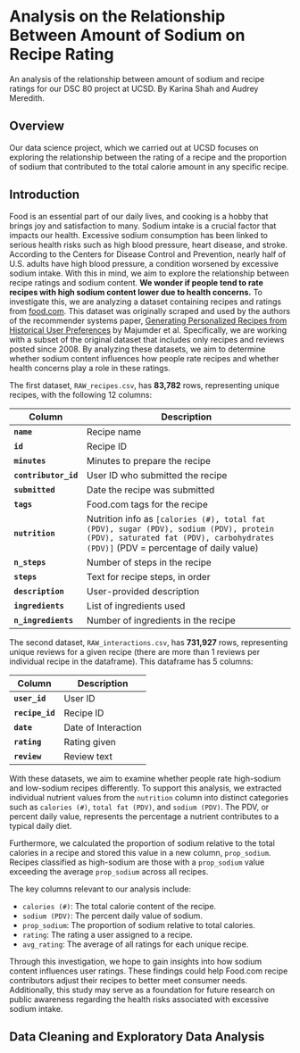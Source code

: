 # Analysis on the Relationship Between Amount of Sodium on Recipe Rating
An analysis of the relationship between amount of sodium and recipe ratings for our DSC 80 project at UCSD. By Karina Shah and Audrey Meredith.

## Overview

Our data science project, which we carried out at UCSD focuses on exploring the relationship between the rating of a recipe and the proportion of sodium that contributed to the total calorie amount in any specific recipe. 

## Introduction

Food is an essential part of our daily lives, and cooking is a hobby that brings joy and satisfaction to many. Sodium intake is a crucial factor that impacts our health. Excessive sodium consumption has been linked to serious health risks such as high blood pressure, heart disease, and stroke. According to the Centers for Disease Control and Prevention, nearly half of U.S. adults have high blood pressure, a condition worsened by excessive sodium intake. With this in mind, we aim to explore the relationship between recipe ratings and sodium content. **We wonder if people tend to rate recipes with high sodium content lower due to health concerns.** To investigate this, we are analyzing a dataset containing recipes and ratings from [food.com](https://www.food.com/). This dataset was originally scraped and used by the authors of the recommender systems paper, [Generating Personalized Recipes from Historical User Preferences](https://cseweb.ucsd.edu/~jmcauley/pdfs/emnlp19c.pdf) by Majumder et al. Specifically, we are working with a subset of the original dataset that includes only recipes and reviews posted since 2008. By analyzing these datasets, we aim to determine whether sodium content influences how people rate recipes and whether health concerns play a role in these ratings.

The first dataset, `RAW_recipes.csv`, has **83,782** rows, representing unique recipes, with the following 12 columns:

| Column             | Description |
|--------------------|-------------|
| **`name`**         | Recipe name |
| **`id`**           | Recipe ID |
| **`minutes`**      | Minutes to prepare the recipe |
| **`contributor_id`** | User ID who submitted the recipe |
| **`submitted`**    | Date the recipe was submitted |
| **`tags`**         | Food.com tags for the recipe |
| **`nutrition`**    | Nutrition info as `[calories (#), total fat (PDV), sugar (PDV), sodium (PDV), protein (PDV), saturated fat (PDV), carbohydrates (PDV)]` (PDV = percentage of daily value) |
| **`n_steps`**      | Number of steps in the recipe |
| **`steps`**        | Text for recipe steps, in order |
| **`description`**  | User-provided description |
| **`ingredients`**  | List of ingredients used |
| **`n_ingredients`** | Number of ingredients in the recipe |

The second dataset, `RAW_interactions.csv`, has **731,927** rows, representing unique reviews for a given recipe (there are more than 1 reviews per individual recipe in the dataframe). This dataframe has 5 columns:

| Column             | Description |
|--------------------|-------------|
| **`user_id`**      | User ID |
| **`recipe_id`**    | Recipe ID |
| **`date`**         | Date of Interaction |
| **`rating`**       | Rating given |
| **`review`**       | Review text |

With these datasets, we aim to examine whether people rate high-sodium and low-sodium recipes differently. To support this analysis, we extracted individual nutrient values from the `nutrition` column into distinct categories such as `calories (#)`, `total fat (PDV)`, and `sodium (PDV)`. The PDV, or percent daily value, represents the percentage a nutrient contributes to a typical daily diet. 

Furthermore, we calculated the proportion of sodium relative to the total calories in a recipe and stored this value in a new column, `prop_sodium`. Recipes classified as high-sodium are those with a `prop_sodium` value exceeding the average `prop_sodium` across all recipes.

The key columns relevant to our analysis include:
- `calories (#)`: The total calorie content of the recipe.
- `sodium (PDV)`: The percent daily value of sodium.
- `prop_sodium`: The proportion of sodium relative to total calories.
- `rating`: The rating a user assigned to a recipe.
- `avg_rating`: The average of all ratings for each unique recipe.

Through this investigation, we hope to gain insights into how sodium content influences user ratings. These findings could help Food.com recipe contributors adjust their recipes to better meet consumer needs. Additionally, this study may serve as a foundation for future research on public awareness regarding the health risks associated with excessive sodium intake.

## Data Cleaning and Exploratory Data Analysis


